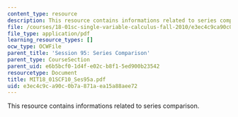 ```yaml
---
content_type: resource
description: This resource contains informations related to series comparison.
file: /courses/18-01sc-single-variable-calculus-fall-2010/e3ec4c9ca90c0b7a871aea15a88aee72_MIT18_01SCF10_Ses95a.pdf
file_type: application/pdf
learning_resource_types: []
ocw_type: OCWFile
parent_title: 'Session 95: Series Comparison'
parent_type: CourseSection
parent_uid: e6b5bcf0-1d4f-e02c-b8f1-5ed900b23542
resourcetype: Document
title: MIT18_01SCF10_Ses95a.pdf
uid: e3ec4c9c-a90c-0b7a-871a-ea15a88aee72
---
```

This resource contains informations related to series comparison.